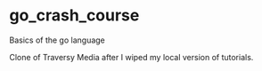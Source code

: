 # go_crash_course
Basics of the go language

Clone of Traversy Media after I wiped my local version of tutorials. 
